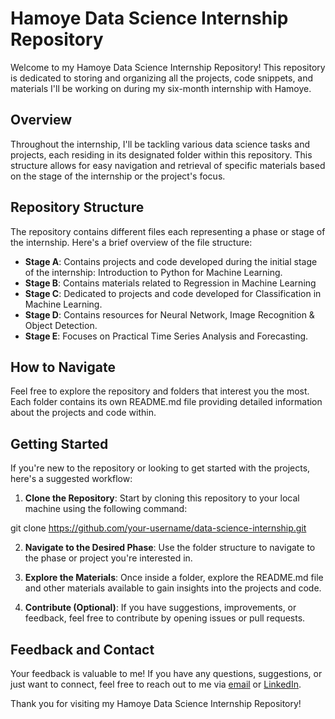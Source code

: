 # Hamoye Data Science Internship Repository

Welcome to my Hamoye Data Science Internship Repository! This repository is dedicated to storing and organizing all the projects, code snippets, and materials I'll be working on during my six-month internship with Hamoye.

## Overview

Throughout the internship, I'll be tackling various data science tasks and projects, each residing in its designated folder within this repository. This structure allows for easy navigation and retrieval of specific materials based on the stage of the internship or the project's focus.

## Repository Structure

The repository contains different files each representing a phase or stage of the internship. Here's a brief overview of the file structure:

- **Stage A**: Contains projects and code developed during the initial stage of the internship: Introduction to Python for Machine Learning.
- **Stage B**: Contains materials related to Regression in Machine Learning
- **Stage C**: Dedicated to projects and code developed for Classification in Machine Learning.
- **Stage D**: Contains resources for Neural Network, Image Recognition & Object Detection.
- **Stage E**: Focuses on Practical Time Series Analysis and Forecasting.
## How to Navigate

Feel free to explore the repository and folders that interest you the most. Each folder contains its own README.md file providing detailed information about the projects and code within.

## Getting Started

If you're new to the repository or looking to get started with the projects, here's a suggested workflow:

1. **Clone the Repository**: Start by cloning this repository to your local machine using the following command:

git clone https://github.com/your-username/data-science-internship.git

2. **Navigate to the Desired Phase**: Use the folder structure to navigate to the phase or project you're interested in.

3. **Explore the Materials**: Once inside a folder, explore the README.md file and other materials available to gain insights into the projects and code.

4. **Contribute (Optional)**: If you have suggestions, improvements, or feedback, feel free to contribute by opening issues or pull requests.

## Feedback and Contact

Your feedback is valuable to me! If you have any questions, suggestions, or just want to connect, feel free to reach out to me via [email](mailto:akinrotimioyin@gmail.com) or [LinkedIn](https://www.linkedin.com/in/dominion-akinrotimi-7a5961268).

Thank you for visiting my Hamoye Data Science Internship Repository!

